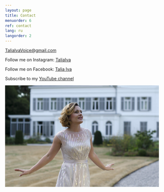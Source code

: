 ```yaml
---
layout: page
title: Contact
menuorder: 6
ref: contact
lang: ru
langorder: 2
---
```


TaliaIvaVoice@gmail.com

Follow me on Instagram: [TaliaIva](https://www.instagram.com/taliaiva/)

Follow me on Facebook: [Talia Iva](https://www.facebook.com/natalia.ivanova.779642)

Subscribe to my [YouTube channel](https://www.youtube.com/channel/UCtStp5Cgjl_rVvPUDLvr3Fw?view_as=subscriber)

![](assets/DSC_1246.jpg)
